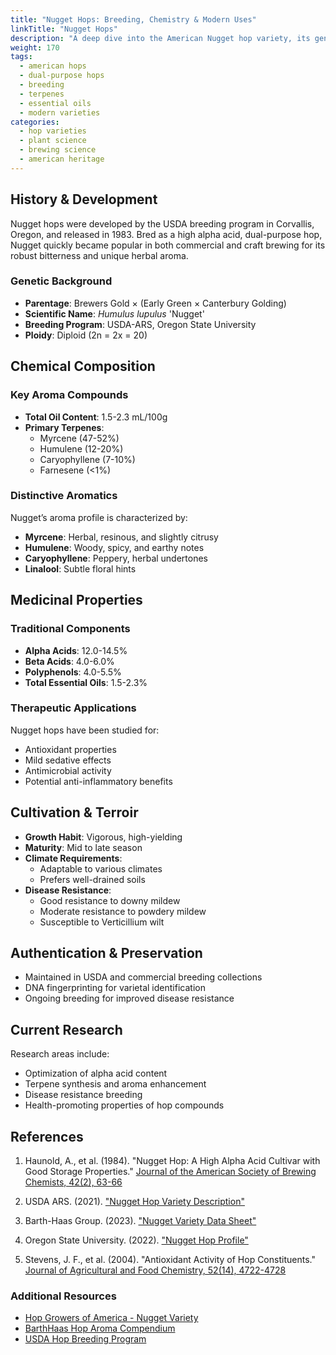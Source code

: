 ```yaml
---
title: "Nugget Hops: Breeding, Chemistry & Modern Uses"
linkTitle: "Nugget Hops"
description: "A deep dive into the American Nugget hop variety, its genetics, chemistry, and brewing applications."
weight: 170
tags: 
  - american hops
  - dual-purpose hops
  - breeding
  - terpenes
  - essential oils
  - modern varieties
categories:
  - hop varieties
  - plant science
  - brewing science
  - american heritage
---
```


## History & Development

Nugget hops were developed by the USDA breeding program in Corvallis, Oregon, and released in 1983. Bred as a high alpha acid, dual-purpose hop, Nugget quickly became popular in both commercial and craft brewing for its robust bitterness and unique herbal aroma.

### Genetic Background
- **Parentage**: Brewers Gold × (Early Green × Canterbury Golding)
- **Scientific Name**: _Humulus lupulus_ 'Nugget'
- **Breeding Program**: USDA-ARS, Oregon State University
- **Ploidy**: Diploid (2n = 2x = 20)

## Chemical Composition

### Key Aroma Compounds
- **Total Oil Content**: 1.5-2.3 mL/100g
- **Primary Terpenes**:
  - Myrcene (47-52%)
  - Humulene (12-20%)
  - Caryophyllene (7-10%)
  - Farnesene (<1%)

### Distinctive Aromatics
Nugget’s aroma profile is characterized by:
- **Myrcene**: Herbal, resinous, and slightly citrusy
- **Humulene**: Woody, spicy, and earthy notes
- **Caryophyllene**: Peppery, herbal undertones
- **Linalool**: Subtle floral hints

## Medicinal Properties

### Traditional Components
- **Alpha Acids**: 12.0-14.5%
- **Beta Acids**: 4.0-6.0%
- **Polyphenols**: 4.0-5.5%
- **Total Essential Oils**: 1.5-2.3%

### Therapeutic Applications
Nugget hops have been studied for:
- Antioxidant properties
- Mild sedative effects
- Antimicrobial activity
- Potential anti-inflammatory benefits

## Cultivation & Terroir

- **Growth Habit**: Vigorous, high-yielding
- **Maturity**: Mid to late season
- **Climate Requirements**:
  - Adaptable to various climates
  - Prefers well-drained soils
- **Disease Resistance**:
  - Good resistance to downy mildew
  - Moderate resistance to powdery mildew
  - Susceptible to Verticillium wilt

## Authentication & Preservation

- Maintained in USDA and commercial breeding collections
- DNA fingerprinting for varietal identification
- Ongoing breeding for improved disease resistance

## Current Research

Research areas include:
- Optimization of alpha acid content
- Terpene synthesis and aroma enhancement
- Disease resistance breeding
- Health-promoting properties of hop compounds

## References

1. Haunold, A., et al. (1984). "Nugget Hop: A High Alpha Acid Cultivar with Good Storage Properties." [Journal of the American Society of Brewing Chemists, 42(2), 63-66](https://doi.org/10.1094/ASBCJ-42-0063)

2. USDA ARS. (2021). ["Nugget Hop Variety Description"](https://www.ars.usda.gov/pacific-west-area/corvallis-or/national-clonal-germplasm-repository/docs/ncgr-hops/)

3. Barth-Haas Group. (2023). ["Nugget Variety Data Sheet"](https://www.barthhaas.com/en/hops/hop-varieties/nugget)

4. Oregon State University. (2022). ["Nugget Hop Profile"](https://agsci.oregonstate.edu/sites/agscid7/files/hop/documents/nugget.pdf)

5. Stevens, J. F., et al. (2004). "Antioxidant Activity of Hop Constituents." [Journal of Agricultural and Food Chemistry, 52(14), 4722-4728](https://doi.org/10.1021/jf0496291)

### Additional Resources

- [Hop Growers of America - Nugget Variety](https://www.usahops.org/varieties/nugget/)
- [BarthHaas Hop Aroma Compendium](https://www.barthhaas.com/en/academy/hop-aroma-wheel)
- [USDA Hop Breeding Program](https://www.ars.usda.gov/pacific-west-area/corvallis-or/national-clonal-germplasm-repository/docs/ncgr-hops/)